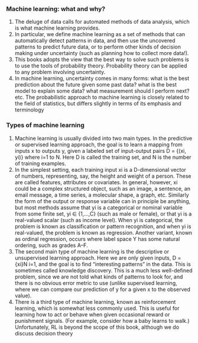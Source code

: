 ### Machine learning: what and why?
1. The deluge of data calls for automated methods of data analysis, which is what machine learning provides.
2. In particular, we define machine learning as a set of methods that can automatically detect patterns in data, and then use the uncovered patterns to predict future data, or to perform other kinds of decision making under uncertainty (such as planning how to collect more data!).
3. This books adopts the view that the best way to solve such problems is to use the tools of probability theory. Probability theory can be applied to any problem involving uncertainty. 
4. In machine learning, uncertainty comes in many forms: what is the best prediction about the future given some past data? what is the best model to explain some data? what measurement should I perform next? etc. The probabilistic approach to machine learning is closely related to the field of statistics, but differs slightly in terms of its emphasis and terminology

### Types of machine learning
1. Machine learning is usually divided into two main types. In the predictive or supervised learning approach, the goal is to learn a mapping from inputs x to outputs y, given a labeled set of input-output pairs D = {(xi, yi)} where i=1 to N. Here D is called the training set, and N is the number of training examples.
2. In the simplest setting, each training input xi is a D-dimensional vector of numbers, representing, say, the height and weight of a person. These are called features, attributes or covariates. In general, however, xi could be a complex structured object, such as an image, a sentence, an email message, a time series, a molecular shape, a graph, etc. Similarly the form of the output or response variable can in principle be anything, but most methods assume that yi is a categorical or nominal variable from some finite set,
yi ∈ {1,...,C} (such as male or female), or that yi is a real-valued scalar (such as income level). When yi is categorical, the problem is known as classification or pattern recognition, and when yi is real-valued, the problem is known as regression. Another variant, known as ordinal regression, occurs where label space Y has some natural ordering, such as grades A–F.
3. The second main type of machine learning is the descriptive or unsupervised learning approach. Here we are only given inputs, D = {xi}N i=1, and the goal is to find “interesting patterns” in the data. This is sometimes called knowledge discovery. This is a much less
well-defined problem, since we are not told what kinds of patterns to look for, and there is no obvious error metric to use (unlike supervised learning, where we can compare our prediction of y for a given x to the observed value).
4. There is a third type of machine learning, known as reinforcement learning, which is somewhat less commonly used. This is useful for learning how to act or behave when given occasional reward or punishment signals. (For example, consider how a baby learns to walk.)
Unfortunately, RL is beyond the scope of this book, although we do discuss decision theory
